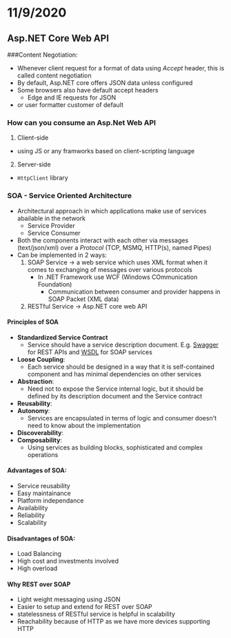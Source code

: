 # 11/9/2020
## Asp.NET Core Web API

###Content Negotiation:
- Whenever client request for a format of data using *Accept* header, this is called content negotiation
- By default, Asp.NET core offers JSON data unless configured
- Some browsers also have default accept headers
	- Edge and IE requests for JSON
-  or user formatter customer of default

### How can you consume an Asp.Net Web API
1. Client-side 
- using JS or any framworks based on client-scripting language
2. Server-side
- `HttpClient` library

### SOA - Service Oriented Architecture
- Architectural approach in which applications make use of services abailable in the network
	- Service Provider
	- Service Consumer
- Both the components interact with each other via messages (text/json/xml) over a *Protocol* (TCP, MSMQ, HTTP(s), named Pipes)
- Can be implemented in 2 ways:
	1. SOAP Service -> a web service which uses XML format when it comes to exchanging of messages over various protocols
		- In .NET Framework use WCF (Windows COmmunication Foundation)
			- Communication between consumer and provider happens in SOAP Packet (XML data)
	2. RESTful Service -> Asp.NET core web API

#### Principles of SOA
- **Standardized Service Contract**
	- Service should have a service description document. E.g. [Swagger](https://docs.microsoft.com/en-us/aspnet/core/tutorials/getting-started-with-swashbuckle?view=aspnetcore-3.1&tabs=visual-studio) for REST APIs and [WSDL](https://www.tutorialspoint.com/wsdl/wsdl_introduction.htm) for SOAP services
- **Loose Coupling**:
	- Each service should be designed in a way that it is self-contained component and has minimal dependencies on other services
- **Abstraction**:
	- Need not to expose the Service internal logic, but it should be defined by its description document and the Service contract
- **Reusability**:
- **Autonomy**:
	- Services are encapsulated in terms of logic and consumer doesn't need to know about the implementation
- **Discoverability**: 
- **Composability**:
	- Using services as building blocks, sophisticated and complex operations

#### Advantages of SOA:
- Service reusability
- Easy maintainance
- Platform independance
- Availability
- Reliability
- Scalability

#### Disadvantages of SOA:
- Load Balancing
- High cost and investments involved
- High overload

#### Why REST over SOAP
- Light weight messaging using JSON
- Easier to setup and extend for REST over SOAP
- statelessness of RESTful service is helpful in scalability
- Reachability because of HTTP as we have more devices supporting HTTP
